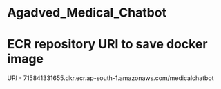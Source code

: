 # Agadved_Medical_Chatbot

# ECR repository URI to save docker image
URI - 715841331655.dkr.ecr.ap-south-1.amazonaws.com/medicalchatbot